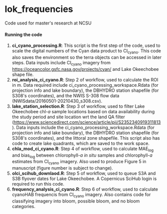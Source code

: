 # lok_frequencies
Code used for master's research at NCSU

#### Running the code
1. __ci_cyano_processing.R__: This script is the first step of the code, used to scale the digital numbers of the Cyan data product to CI<sub>cyano</sub>. This code also saves the environment so the terra objects can be accessed in later steps. Data inputs include CI<sub>cyano</sub> imagery from https://oceancolor.gsfc.nasa.gov/projects/cyan/ and Lake Okeechobee shape file.
2. __roi_analysis_ci_cyano.R__: Step 2 of workflow, used to calculate the ROI in m. Data required include ci_cyano_processing_workspace.Rdata (for projection info and lake boundary), the DBHYDRO station shapefile (for S308's coordinates), and the NWIS S-308 flow data (NWISdata/20160501-20210430_s308.csv).
3. __lake_station_selection.R__: Step 3 of workflow, used to filter Lake Okeechobee chl-_a_ sample locations based on data availability during the study period and site location wrt the land QA filter (https://www.sciencedirect.com/science/article/pii/S2352340919311813). Data inputs include the ci_cyano_processing_workspace.Rdata (for projection info and lake boundary), the DBHYDRO station shapefile (for S308's coordinates), and the littoral zone shapefile. This script also has code to create lake quadrants, which are saved to the work space.
4. __chla_mod_ci_cyano.R__: Step 4 of workflow, used to calculate MAE<sub>log</sub> and bias<sub>log</sub> between chlorophyll-_a_ _in situ_ samples and chlorophyll-_a_ estimates from CI<sub>cyano</sub> imagery. Also used to produce Figure 5 in manuscript (figure number is subject to change).
5. __olci_scihub_downlaod.R__: Step 5 of workflow, used to queue S3A and S3B flyover dates for Lake Okeechobee. A Copernicus SciHub login is required to run this code.
6. __frequency_analysis_ci_cyano.R__: Step 6 of workflow, used to calculate cyanoHAB frequencis from CI<sub>cyano</sub> imagery. Also contains code for classifying imagery into bloom, possible bloom, and no bloom categories.
